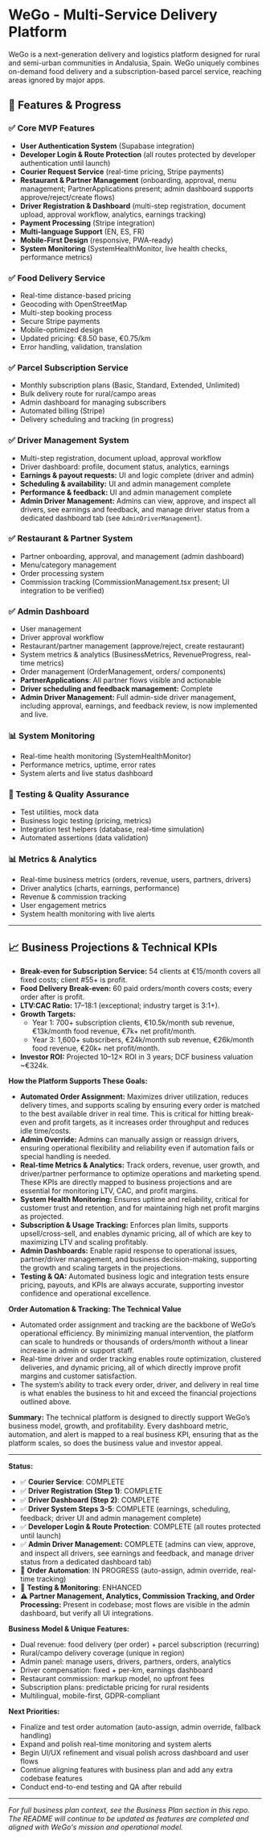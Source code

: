 # WeGo - Multi-Service Delivery Platform

WeGo is a next-generation delivery and logistics platform designed for rural and semi-urban communities in Andalusia, Spain. WeGo uniquely combines on-demand food delivery and a subscription-based parcel service, reaching areas ignored by major apps.

## 🚀 Features & Progress

### ✅ Core MVP Features
- **User Authentication System** (Supabase integration)
- **Developer Login & Route Protection** (all routes protected by developer authentication until launch)
- **Courier Request Service** (real-time pricing, Stripe payments)
- **Restaurant & Partner Management** (onboarding, approval, menu management; PartnerApplications present; admin dashboard supports approve/reject/create flows)
- **Driver Registration & Dashboard** (multi-step registration, document upload, approval workflow, analytics, earnings tracking)
- **Payment Processing** (Stripe integration)
- **Multi-language Support** (EN, ES, FR)
- **Mobile-First Design** (responsive, PWA-ready)
- **System Monitoring** (SystemHealthMonitor, live health checks, performance metrics)

### ✅ Food Delivery Service
- Real-time distance-based pricing
- Geocoding with OpenStreetMap
- Multi-step booking process
- Secure Stripe payments
- Mobile-optimized design
- Updated pricing: €8.50 base, €0.75/km
- Error handling, validation, translation

### ✅ Parcel Subscription Service
- Monthly subscription plans (Basic, Standard, Extended, Unlimited)
- Bulk delivery route for rural/campo areas
- Admin dashboard for managing subscribers
- Automated billing (Stripe)
- Delivery scheduling and tracking (in progress)

### ✅ Driver Management System
- Multi-step registration, document upload, approval workflow
- Driver dashboard: profile, document status, analytics, earnings
- **Earnings & payout requests:** UI and logic complete (driver and admin)
- **Scheduling & availability:** UI and admin management complete
- **Performance & feedback:** UI and admin management complete
- **Admin Driver Management:** Admins can view, approve, and inspect all drivers, see earnings and feedback, and manage driver status from a dedicated dashboard tab (see `AdminDriverManagement`).

### ✅ Restaurant & Partner System
- Partner onboarding, approval, and management (admin dashboard)
- Menu/category management
- Order processing system
- Commission tracking (CommissionManagement.tsx present; UI integration to be verified)

### ✅ Admin Dashboard
- User management
- Driver approval workflow
- Restaurant/partner management (approve/reject, create restaurant)
- System metrics & analytics (BusinessMetrics, RevenueProgress, real-time metrics)
- Order management (OrderManagement, orders/ components)
- **PartnerApplications**: All partner flows visible and actionable
- **Driver scheduling and feedback management:** Complete
- **Admin Driver Management:** Full admin-side driver management, including approval, earnings, and feedback review, is now implemented and live.

### 📊 System Monitoring
- Real-time health monitoring (SystemHealthMonitor)
- Performance metrics, uptime, error rates
- System alerts and live status dashboard

### 🧪 Testing & Quality Assurance
- Test utilities, mock data
- Business logic testing (pricing, metrics)
- Integration test helpers (database, real-time simulation)
- Automated assertions (data validation)

### 📊 Metrics & Analytics
- Real-time business metrics (orders, revenue, users, partners, drivers)
- Driver analytics (charts, earnings, performance)
- Revenue & commission tracking
- User engagement metrics
- System health monitoring with live alerts

---

## 📈 Business Projections & Technical KPIs

- **Break-even for Subscription Service:** 54 clients at €15/month covers all fixed costs; client #55+ is profit.
- **Food Delivery Break-even:** 60 paid orders/month covers costs; every order after is profit.
- **LTV:CAC Ratio:** 17–18:1 (exceptional; industry target is 3:1+).
- **Growth Targets:**
  - Year 1: 700+ subscription clients, €10.5k/month sub revenue, €13k/month food revenue, €7k+ net profit/month.
  - Year 3: 1,600+ subscribers, €24k/month sub revenue, €26k/month food revenue, €20k+ net profit/month.
- **Investor ROI:** Projected 10–12× ROI in 3 years; DCF business valuation ~€324k.

**How the Platform Supports These Goals:**
- **Automated Order Assignment:** Maximizes driver utilization, reduces delivery times, and supports scaling by ensuring every order is matched to the best available driver in real time. This is critical for hitting break-even and profit targets, as it increases order throughput and reduces idle time/costs.
- **Admin Override:** Admins can manually assign or reassign drivers, ensuring operational flexibility and reliability even if automation fails or special handling is needed.
- **Real-time Metrics & Analytics:** Track orders, revenue, user growth, and driver/partner performance to optimize operations and marketing spend. These KPIs are directly mapped to business projections and are essential for monitoring LTV, CAC, and profit margins.
- **System Health Monitoring:** Ensures uptime and reliability, critical for customer trust and retention, and for maintaining high net profit margins as projected.
- **Subscription & Usage Tracking:** Enforces plan limits, supports upsell/cross-sell, and enables dynamic pricing, all of which are key to maximizing LTV and scaling profitably.
- **Admin Dashboards:** Enable rapid response to operational issues, partner/driver management, and business decision-making, supporting the growth and scaling targets in the projections.
- **Testing & QA:** Automated business logic and integration tests ensure pricing, payouts, and KPIs are always accurate, supporting investor confidence and operational excellence.

**Order Automation & Tracking: The Technical Value**
- Automated order assignment and tracking are the backbone of WeGo’s operational efficiency. By minimizing manual intervention, the platform can scale to hundreds or thousands of orders/month without a linear increase in admin or support staff.
- Real-time driver and order tracking enables route optimization, clustered deliveries, and dynamic pricing, all of which directly improve profit margins and customer satisfaction.
- The system’s ability to track every order, driver, and delivery in real time is what enables the business to hit and exceed the financial projections outlined above.

**Summary:**
The technical platform is designed to directly support WeGo’s business model, growth, and profitability. Every dashboard metric, automation, and alert is mapped to a real business KPI, ensuring that as the platform scales, so does the business value and investor appeal.

---

**Status:**
- ✅ **Courier Service**: COMPLETE
- ✅ **Driver Registration (Step 1)**: COMPLETE
- ✅ **Driver Dashboard (Step 2)**: COMPLETE
- ✅ **Driver System Steps 3-5**: COMPLETE (earnings, scheduling, feedback; driver UI and admin management complete)
- ✅ **Developer Login & Route Protection**: COMPLETE (all routes protected until launch)
- ✅ **Admin Driver Management:** COMPLETE (admins can view, approve, and inspect all drivers, see earnings and feedback, and manage driver status from a dedicated dashboard tab)
- 🔄 **Order Automation**: IN PROGRESS (auto-assign, admin override, real-time tracking)
- 🔄 **Testing & Monitoring**: ENHANCED
- ⚠️ **Partner Management, Analytics, Commission Tracking, and Order Processing:** Present in codebase; most flows are visible in the admin dashboard, but verify all UI integrations.

**Business Model & Unique Features:**
- Dual revenue: food delivery (per order) + parcel subscription (recurring)
- Rural/campo delivery coverage (unique in region)
- Admin panel: manage users, drivers, partners, orders, analytics
- Driver compensation: fixed + per-km, earnings dashboard
- Restaurant commission: markup model, no upfront fees
- Subscription plans: predictable pricing for rural residents
- Multilingual, mobile-first, GDPR-compliant

**Next Priorities:**
- Finalize and test order automation (auto-assign, admin override, fallback handling)
- Expand and polish real-time monitoring and system alerts
- Begin UI/UX refinement and visual polish across dashboard and user flows
- Continue aligning features with business plan and add any extra codebase features
- Conduct end-to-end testing and QA after rebuild

---

*For full business plan context, see the Business Plan section in this repo. The README will continue to be updated as features are completed and aligned with WeGo's mission and operational model.*
